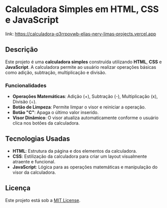 # Calculadora Simples em HTML, CSS e JavaScript
 
link: https://calculadora-q3rrpovwb-elias-nery-limas-projects.vercel.app

## Descrição

Este projeto é uma **calculadora simples** construída utilizando **HTML**, **CSS** e **JavaScript**. A calculadora permite ao usuário realizar operações básicas como adição, subtração, multiplicação e divisão.

### Funcionalidades

- **Operações Matemáticas**: Adição (+), Subtração (-), Multiplicação (x), Divisão (÷).
- **Botão de Limpeza**: Permite limpar o visor e reiniciar a operação.
- **Botão "C"**: Apaga o último valor inserido.
- **Visor Dinâmico**: O visor atualiza automaticamente conforme o usuário clica nos botões da calculadora.

## Tecnologias Usadas

- **HTML**: Estrutura da página e dos elementos da calculadora.
- **CSS**: Estilização da calculadora para criar um layout visualmente atraente e funcional.
- **JavaScript**: Lógica para as operações matemáticas e manipulação do visor da calculadora.

## Licença

Este projeto está sob a [MIT License](LICENSE).
